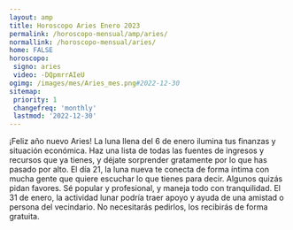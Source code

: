 ```yaml
---
layout: amp
title: Horoscopo Aries Enero 2023 
permalink: /horoscopo-mensual/amp/aries/
normallink: /horoscopo-mensual/aries/
home: FALSE
horoscopo:
 signo: aries
 video: -DQpmrrAIeU
ogimg: /images/mes/Aries_mes.png#2022-12-30
sitemap:
 priority: 1
 changefreq: 'monthly'
 lastmod: '2022-12-30'
---
```



¡Feliz año nuevo Aries! La luna llena del 6 de enero ilumina tus finanzas y situación económica. Haz una lista de todas las fuentes de ingresos y recursos que ya tienes, y déjate sorprender gratamente por lo que has pasado por alto. El día 21, la luna nueva te conecta de forma íntima con mucha gente que quiere escuchar lo que tienes para decir. Algunos quizás pidan favores. Sé popular y profesional, y maneja todo con tranquilidad. El 31 de enero, la actividad lunar podría traer apoyo y ayuda de una amistad o persona del vecindario. No necesitarás pedirlos, los recibirás de forma gratuita. 